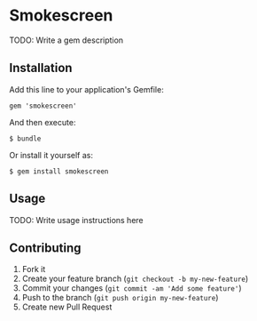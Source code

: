 # Smokescreen

TODO: Write a gem description

## Installation

Add this line to your application's Gemfile:

    gem 'smokescreen'

And then execute:

    $ bundle

Or install it yourself as:

    $ gem install smokescreen

## Usage

TODO: Write usage instructions here

## Contributing

1. Fork it
2. Create your feature branch (`git checkout -b my-new-feature`)
3. Commit your changes (`git commit -am 'Add some feature'`)
4. Push to the branch (`git push origin my-new-feature`)
5. Create new Pull Request
